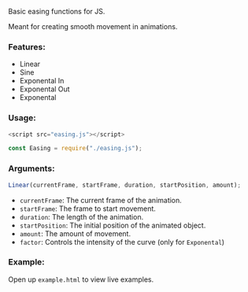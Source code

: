 Basic easing functions for JS.

Meant for creating smooth movement in animations.

### Features:
 * Linear
 * Sine
 * Exponental In
 * Exponental Out
 * Exponental

### Usage:

```js
<script src="easing.js"></script>
```

```js
const Easing = require("./easing.js");
```

### Arguments:

```js
Linear(currentFrame, startFrame, duration, startPosition, amount);
```

 * `currentFrame`: The current frame of the animation.
 * `startFrame`: The frame to start movement.
 * `duration`: The length of the animation.
 * `startPosition`: The initial position of the animated object.
 * `amount`: The amount of movement.
 * `factor`: Controls the intensity of the curve (only for `Exponental`)

### Example:

Open up `example.html` to view live examples.